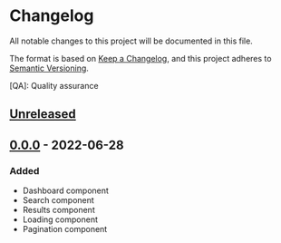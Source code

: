 # Changelog

All notable changes to this project will be documented in this file.

The format is based on [Keep a Changelog](https://keepachangelog.com/en/1.0.0/),
and this project adheres to [Semantic Versioning](https://semver.org/spec/v2.0.0.html).

[QA]: Quality assurance

## [Unreleased]

## [0.0.0][] - 2022-06-28

### Added

- Dashboard component
- Search component
- Results component
- Loading component
- Pagination component


[Unreleased]: https://github.com/evyperez/angular-users/compare/v0.0.0...HEAD
[0.0.0]: https://github.com/evyperez/angular-users/tree/v0.0.0